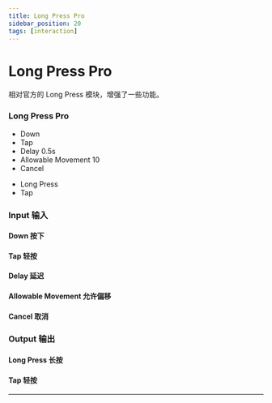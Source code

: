 ```yaml
---
title: Long Press Pro
sidebar_position: 20
tags: [interaction]
---
```


# Long Press Pro

相对官方的 Long Press 模块，增强了一些功能。

<div className="patch-container">
    <div className="patch processor">
        <h3>Long Press Pro</h3>
        <ul className="inputs">
            <li>Down <span className="checkbox-off"></span></li>
            <li>Tap <span className="patch-pulse-preview"><span className="dot"></span></span></li>
            <li>Delay <span>0.5s</span></li>
            <li>Allowable Movement <span>10</span></li>
            <li>Cancel <span className="patch-pulse-preview"><span className="dot"></span></span></li>
        </ul>
        <ul className="outputs">
            <li>Long Press <span className="checkbox-off"></span></li>
            <li>Tap <span className="patch-pulse-preview"><span className="dot"></span></span></li>
        </ul>
    </div>
</div>

<div className="port-descriptions">
<div className="inputs">

### Input 输入

#### Down 按下

#### Tap 轻按

#### Delay 延迟

#### Allowable Movement 允许偏移

#### Cancel 取消

</div>
<div className="outputs">

### Output 输出

#### Long Press 长按

#### Tap 轻按


</div>
</div>


------
